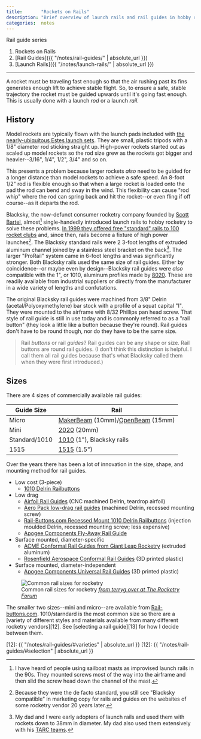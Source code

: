 ```yaml
---
title:       "Rockets on Rails"
description: "Brief overview of launch rails and rail guides in hobby rocketry"
categories:  notes
---
```


Rail guide series

1. Rockets on Rails
2. [Rail Guides]({{ "/notes/rail-guides/" | absolute_url }})
3. [Launch Rails]({{ "/notes/launch-rails/" | absolute_url }})

---

A rocket must be traveling fast enough so that the air rushing past its fins generates enough lift to achieve stable flight.
So, to ensure a safe, stable trajectory the rocket must be guided upwards until it's going fast enough.
This is usually done with a launch _rod_ or a launch _rail_.

## History

Model rockets are typically flown with the launch pads included with [the nearly-ubiquitous Estes launch sets][1].
They are small, plastic tripods with a 1/8" diameter rod sticking straight up.
High-power rockets started out as scaled up model rockets so the rod size grew as the rockets got bigger and heavier--3/16", 1/4", 1/2", 3/4" and so on.

This presents a problem because larger rockets _also_ need to be guided for a longer distance than model rockets to achieve a safe speed.
An 8-foot 1/2" rod is flexible enough so that when a large rocket is loaded onto the pad the rod can bend and sway in the wind.
This flexibility can cause "rod whip" where the rod can spring back and hit the rocket--or even fling if off course--as it departs the rod.

Blacksky, the now-defunct consumer rocketry company founded by [Scott Bartel][2], almost[^1] single-handedly introduced launch rails to hobby rocketry to solve these problems.
[In 1999 they offered free "standard" rails to 100 rocket clubs][3] and, since then, rails become a fixture of high power launches[^2].
The Blacksky standard rails were 2 3-foot lengths of extruded aluminum channel joined by a stainless steel bracket on the back[^3].
The larger "ProRail" system came in 6-foot lengths and was significantly stronger.
Both Blacksky rails used the same size of rail guides.
Either by coincidence--or maybe even by design--Blacksky rail guides were _also_ compatible with the 1", or 1010, aluminum profiles made by [8020][5].
These are readily available from industrial suppliers or directly from the manufacturer in a wide variety of lengths and confutations.

The original Blacksky rail guides were machined from 3/8" Delrin (acetal/Polyoxymethylene) bar stock with a profile of a squat capital "I".
They were mounted to the airframe with 8/32 Phillips pan head screw.
That style of rail guide is still in use today and is commonly referred to as a "rail button" (they look a little like a button because they're round).
Rail guides don't have to be round though, nor do they have to be the same size.

> Rail _buttons_ or rail _guides_?
> Rail guides can be any shape or size. Rail buttons are round rail guides. (I don't think this distinction is helpful. I call them all rail guides because that's what Blacksky called them when they were first introduced.)

## Sizes

There are 4 sizes of commercially available rail guides:

| Guide Size    | Rail                                       |
|---------------|--------------------------------------------|
| Micro         | [MakerBeam][6] (10mm)/[OpenBeam][7] (15mm) |
| Mini          | [2020][8] (20mm)                           |
| Standard/1010 | [1010][9] (1"), Blacksky rails             |
| 1515          | [1515][10] (1.5")                          |

Over the years there has been a lot of innovation in the size, shape, and mounting method for rail guides.

- Low cost (3-piece)
  - [1010 Delrin Railbuttons](https://rail-buttons.com/1010delrin.html)
- Low drag
  - [Airfoil Rail Guides](https://scpconcepts.com/airfoil-rail-guides/) (CNC machined Delrin, teardrop airfoil)
  - [Aero Pack low-drag rail guides](https://aeropack.net/ldRailGuides.asp) (machined Delrin, recessed mounting screw)
  - [Rail-Buttons.com Recessed Mount 1010 Delrin Railbuttons](https://rail-buttons.com/1010delrin.html) (injection moulded Delrin, recessed mounting screw; less expensive)
  - [Apogee Components Fly-Away Rail Guide](https://www.apogeerockets.com/Launch-Accessories/Fly-Away-Rail-Guides/54mm-Fly-Away-Rail-Guide-1-pk)
- Surface mounted, diameter-specific
  - [ACME Conformal Rail Guides from Giant Leap Rocketry](https://giantleaprocketry.com/products/components_launch_systems.aspx#Acme_Conformal_Launch_Guides) (extruded aluminum)
  - [Rosenfield Aerospace Conformal Rail Guides](https://www.rosenfieldaerospace.com/Conformal_Rail_Guide_for_LOC_Body_Tubes/p2900834_12834730.aspx) (3D printed plastic)
- Surface mounted, diameter-independent
  - [Apogee Components Universal Rail Guides](https://www.apogeerockets.com/Building-Supplies/Launch-Lugs-Rail-Buttons/Rail-Buttons-Guides/Universal-Rail-Guides) (3D printed plastic)

<figure class="r3x4">
  <div class="placeholder"></div>
  <img loading="lazy" src="{{ "/assets/images/terryg-rocket-rails.jpg" | absolute_url }}" alt="Common rail sizes for rocketry" />
  <figcaption>Common rail sizes for rocketry <cite><a href="https://www.rocketryforum.com/threads/micro-and-mini-rail-buttons.148246/#post-1818567">from terryg over at The Rocketry Forum</a></cite></figcaption>
</figure>

The smaller two sizes--mini and micro--are available from [Rail-buttons.com][11].
1010/starndard is the most common size so there are a [variety of different styles and materials available from many different rocketry vendors][12].
See [selecting a rail guide][13] for how I decide between them.

[^1]: I have heard of people using sailboat masts as improvised launch rails in the 90s. They mounted screws most of the way into the airframe and then slid the screw head down the channel of the mast.
[^2]: Because they were the de facto standard, you still see "Blacksky compatible" in marketing copy for rails and guides on the websites of some rocketry vendor 20 years later.
[^3]: My dad and I were early adopters of launch rails and used them with rockets down to 38mm in diameter. My dad also used them extensively with his [TARC teams][4].

[1]:  https://estesrockets.com/product-category/rockets/launch-sets/
[2]:  https://www.linkedin.com/in/scott-bartel-7a0b4236
[3]:  http://www.lunar.org/docs/LUNARclips/v6/v6n4/Blacksky.html
[4]:  https://rocketcontest.org/
[5]:  https://8020.net/
[6]:  https://www.makerbeam.com/
[7]:  https://www.makerbeam.com/openbeam/
[8]:  https://8020.net/20-2020.html
[9]:  https://8020.net/1010-s.html
[10]: https://8020.net/1515-s.html
[11]: https://rail-buttons.com
[12]: {{ "/notes/rail-guides/#varieties" | absolute_url }}
[12]: {{ "/notes/rail-guides/#selection" | absolute_url }}
